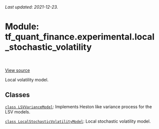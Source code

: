 <!--
This file is generated by a tool. Do not edit directly.
For open-source contributions the docs will be updated automatically.
-->

*Last updated: 2021-12-23.*

<div itemscope itemtype="http://developers.google.com/ReferenceObject">
<meta itemprop="name" content="tf_quant_finance.experimental.local_stochastic_volatility" />
<meta itemprop="path" content="Stable" />
</div>

# Module: tf_quant_finance.experimental.local_stochastic_volatility

<!-- Insert buttons and diff -->

<table class="tfo-notebook-buttons tfo-api" align="left">
</table>

<a target="_blank" href="https://github.com/google/tf-quant-finance/blob/master/tf_quant_finance/experimental/local_stochastic_volatility/__init__.py">View source</a>



Local volatility model.



## Classes

[`class LSVVarianceModel`](../../tf_quant_finance/experimental/local_stochastic_volatility/LSVVarianceModel.md): Implements Heston like variance process for the LSV models.

[`class LocalStochasticVolatilityModel`](../../tf_quant_finance/experimental/local_stochastic_volatility/LocalStochasticVolatilityModel.md): Local stochastic volatility model.

